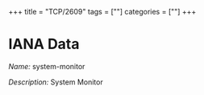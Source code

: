 +++
title = "TCP/2609"
tags = [""]
categories = [""]
+++

# IANA Data

_Name:_ system-monitor

_Description:_ System Monitor

